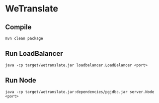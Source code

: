 # WeTranslate

## Compile
    mvn clean package
    
## Run LoadBalancer
    java -cp target/wetranslate.jar loadbalancer.LoadBalancer <port>
    
## Run Node
    java -cp target/wetranslate.jar:dependencies/pgjdbc.jar server.Node <port>
